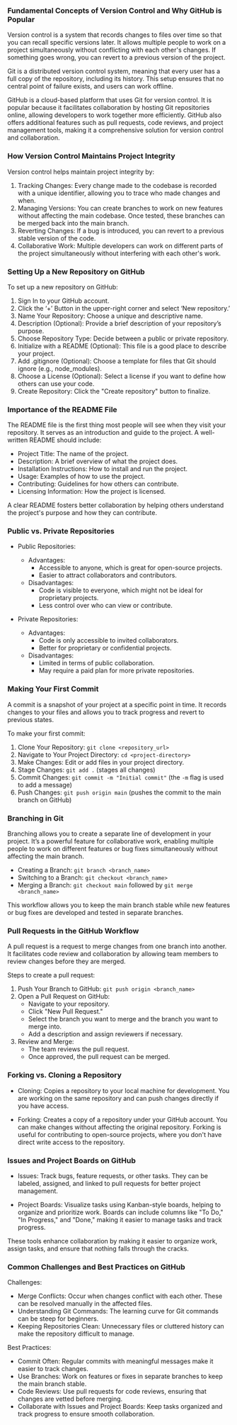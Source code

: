 ### Fundamental Concepts of Version Control and Why GitHub is Popular

Version control is a system that records changes to files over time so that you can recall specific versions later. It allows multiple people to work on a project simultaneously without conflicting with each other's changes. If something goes wrong, you can revert to a previous version of the project.

Git is a distributed version control system, meaning that every user has a full copy of the repository, including its history. This setup ensures that no central point of failure exists, and users can work offline.

GitHub is a cloud-based platform that uses Git for version control. It is popular because it facilitates collaboration by hosting Git repositories online, allowing developers to work together more efficiently. GitHub also offers additional features such as pull requests, code reviews, and project management tools, making it a comprehensive solution for version control and collaboration.

### How Version Control Maintains Project Integrity

Version control helps maintain project integrity by:
1. Tracking Changes: Every change made to the codebase is recorded with a unique identifier, allowing you to trace who made changes and when.
2. Managing Versions: You can create branches to work on new features without affecting the main codebase. Once tested, these branches can be merged back into the main branch.
3. Reverting Changes: If a bug is introduced, you can revert to a previous stable version of the code.
4. Collaborative Work: Multiple developers can work on different parts of the project simultaneously without interfering with each other's work.

### Setting Up a New Repository on GitHub

To set up a new repository on GitHub:
1. Sign In to your GitHub account.
2. Click the ‘+’ Button in the upper-right corner and select ‘New repository.’
3. Name Your Repository: Choose a unique and descriptive name.
4. Description (Optional): Provide a brief description of your repository’s purpose.
5. Choose Repository Type: Decide between a public or private repository.
6. Initialize with a README (Optional): This file is a good place to describe your project.
7. Add .gitignore (Optional): Choose a template for files that Git should ignore (e.g., node_modules).
8. Choose a License (Optional): Select a license if you want to define how others can use your code.
9. Create Repository: Click the "Create repository" button to finalize.

### Importance of the README File

The README file is the first thing most people will see when they visit your repository. It serves as an introduction and guide to the project. A well-written README should include:
- Project Title: The name of the project.
- Description: A brief overview of what the project does.
- Installation Instructions: How to install and run the project.
- Usage: Examples of how to use the project.
- Contributing: Guidelines for how others can contribute.
- Licensing Information: How the project is licensed.

A clear README fosters better collaboration by helping others understand the project's purpose and how they can contribute.

### Public vs. Private Repositories

- Public Repositories:
  - Advantages:
    - Accessible to anyone, which is great for open-source projects.
    - Easier to attract collaborators and contributors.
  - Disadvantages:
    - Code is visible to everyone, which might not be ideal for proprietary projects.
    - Less control over who can view or contribute.

- Private Repositories:
  - Advantages:
    - Code is only accessible to invited collaborators.
    - Better for proprietary or confidential projects.
  - Disadvantages:
    - Limited in terms of public collaboration.
    - May require a paid plan for more private repositories.

### Making Your First Commit

A commit is a snapshot of your project at a specific point in time. It records changes to your files and allows you to track progress and revert to previous states.

To make your first commit:
1. Clone Your Repository: `git clone <repository_url>`
2. Navigate to Your Project Directory: `cd <project-directory>`
3. Make Changes: Edit or add files in your project directory.
4. Stage Changes: `git add .` (stages all changes)
5. Commit Changes: `git commit -m "Initial commit"` (the `-m` flag is used to add a message)
6. Push Changes: `git push origin main` (pushes the commit to the main branch on GitHub)

### Branching in Git

Branching allows you to create a separate line of development in your project. It’s a powerful feature for collaborative work, enabling multiple people to work on different features or bug fixes simultaneously without affecting the main branch.

- Creating a Branch: `git branch <branch_name>`
- Switching to a Branch: `git checkout <branch_name>`
- Merging a Branch: `git checkout main` followed by `git merge <branch_name>`

This workflow allows you to keep the main branch stable while new features or bug fixes are developed and tested in separate branches.

### Pull Requests in the GitHub Workflow

A pull request is a request to merge changes from one branch into another. It facilitates code review and collaboration by allowing team members to review changes before they are merged.

Steps to create a pull request:
1. Push Your Branch to GitHub: `git push origin <branch_name>`
2. Open a Pull Request on GitHub:
   - Navigate to your repository.
   - Click "New Pull Request."
   - Select the branch you want to merge and the branch you want to merge into.
   - Add a description and assign reviewers if necessary.
3. Review and Merge:
   - The team reviews the pull request.
   - Once approved, the pull request can be merged.

### Forking vs. Cloning a Repository

- Cloning: Copies a repository to your local machine for development. You are working on the same repository and can push changes directly if you have access.
  
- Forking: Creates a copy of a repository under your GitHub account. You can make changes without affecting the original repository. Forking is useful for contributing to open-source projects, where you don't have direct write access to the repository.

### Issues and Project Boards on GitHub

- Issues: Track bugs, feature requests, or other tasks. They can be labeled, assigned, and linked to pull requests for better project management.
  
- Project Boards: Visualize tasks using Kanban-style boards, helping to organize and prioritize work. Boards can include columns like "To Do," "In Progress," and "Done," making it easier to manage tasks and track progress.

These tools enhance collaboration by making it easier to organize work, assign tasks, and ensure that nothing falls through the cracks.

### Common Challenges and Best Practices on GitHub

Challenges:
- Merge Conflicts: Occur when changes conflict with each other. These can be resolved manually in the affected files.
- Understanding Git Commands: The learning curve for Git commands can be steep for beginners.
- Keeping Repositories Clean: Unnecessary files or cluttered history can make the repository difficult to manage.

Best Practices:
- Commit Often: Regular commits with meaningful messages make it easier to track changes.
- Use Branches: Work on features or fixes in separate branches to keep the main branch stable.
- Code Reviews: Use pull requests for code reviews, ensuring that changes are vetted before merging.
- Collaborate with Issues and Project Boards: Keep tasks organized and track progress to ensure smooth collaboration.
